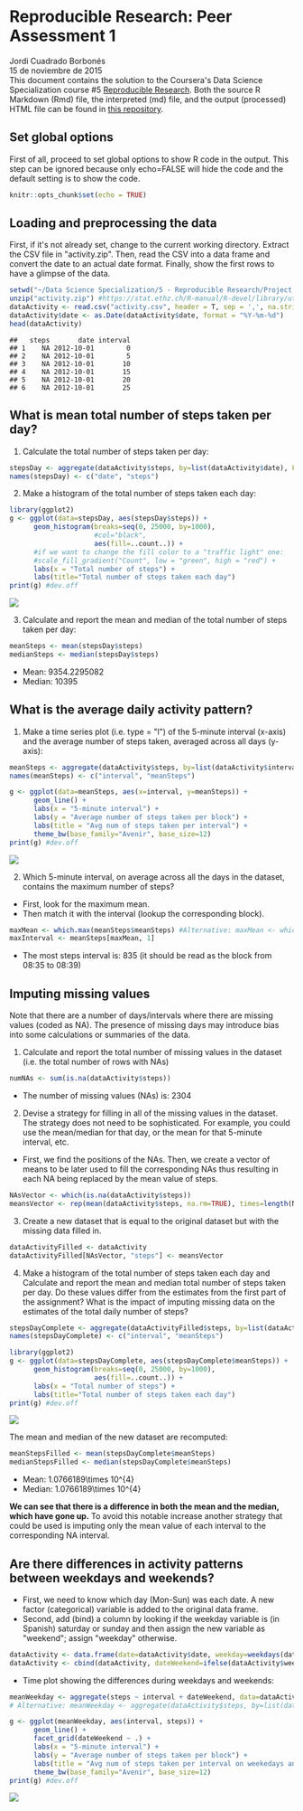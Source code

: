 # Reproducible Research: Peer Assessment 1
Jordi Cuadrado Borbonés  
15 de noviembre de 2015  
This document contains the solution to the Coursera's Data Science Specialization course #5 [Reproducible Research](https://class.coursera.org/repdata-034). Both the source R Markdown (Rmd) file, the interpreted (md) file, and the output (processed) HTML file can be found in [this repository](https://github.com/jordicuadrado/RepData_PeerAssessment1).

  
## Set global options

First of all, proceed to set global options to show R code in the output. This step can be ignored because only echo=FALSE will hide the code and the default setting is to show the code.

```r
knitr::opts_chunk$set(echo = TRUE)
```


## Loading and preprocessing the data

First, if it's not already set, change to the current working directory. Extract the CSV file in "activity.zip". Then, read the CSV into a data frame and convert the date to an actual date format. Finally, show the first rows to have a glimpse of the data.

```r
setwd("~/Data Science Specialization/5 - Reproducible Research/Project 1/RepData_PeerAssessment1/")
unzip("activity.zip") #https://stat.ethz.ch/R-manual/R-devel/library/utils/html/unzip.html
dataActivity <- read.csv("activity.csv", header = T, sep = ',', na.strings = "NA", quote = '\"')
dataActivity$date <- as.Date(dataActivity$date, format = "%Y-%m-%d")
head(dataActivity)
```

```
##   steps       date interval
## 1    NA 2012-10-01        0
## 2    NA 2012-10-01        5
## 3    NA 2012-10-01       10
## 4    NA 2012-10-01       15
## 5    NA 2012-10-01       20
## 6    NA 2012-10-01       25
```


## What is mean total number of steps taken per day?

1. Calculate the total number of steps taken per day:

```r
stepsDay <- aggregate(dataActivity$steps, by=list(dataActivity$date), FUN=sum, na.rm=TRUE)
names(stepsDay) <- c("date", "steps")
```



2. Make a histogram of the total number of steps taken each day:

```r
library(ggplot2)
g <- ggplot(data=stepsDay, aes(stepsDay$steps)) + 
      geom_histogram(breaks=seq(0, 25000, by=1000), 
                     #col="black", 
                     aes(fill=..count..)) +
      #if we want to change the fill color to a "traffic light" one:
      #scale_fill_gradient("Count", low = "green", high = "red") + 
      labs(x = "Total number of steps") +
      labs(title="Total number of steps taken each day")
print(g) #dev.off
```

![](PA1_template_files/figure-html/histogramTotalStepsDay-1.png) 



3. Calculate and report the mean and median of the total number of steps taken per day:

```r
meanSteps <- mean(stepsDay$steps)
medianSteps <- median(stepsDay$steps)
```

* Mean: 9354.2295082
* Median: 10395


## What is the average daily activity pattern?

1. Make a time series plot (i.e. type = "l") of the 5-minute interval (x-axis) and the average number of steps taken, averaged across all days (y-axis):

```r
meanSteps <- aggregate(dataActivity$steps, by=list(dataActivity$interval), FUN=mean, na.rm=TRUE)
names(meanSteps) <- c("interval", "meanSteps")

g <- ggplot(data=meanSteps, aes(x=interval, y=meanSteps)) +
      geom_line() +
      labs(x = "5-minute interval") +
      labs(y = "Average number of steps taken per block") +
      labs(title = "Avg num of steps taken per interval") +
      theme_bw(base_family="Avenir", base_size=12)
print(g) #dev.off
```

![](PA1_template_files/figure-html/timePlot-1.png) 

2. Which 5-minute interval, on average across all the days in the dataset, contains the maximum number of steps?

- First, look for the maximum mean.
- Then match it with the interval (lookup the corresponding block).

```r
maxMean <- which.max(meanSteps$meanSteps) #Alternative: maxMean <- which(meanSteps$meanSteps == max(meanSteps$meanSteps))
maxInterval <- meanSteps[maxMean, 1]
```

* The most steps interval is: 835 (it should be read as the block from 08:35 to 08:39)


## Imputing missing values

Note that there are a number of days/intervals where there are missing values (coded as NA). The presence of missing days may introduce bias into some calculations or summaries of the data.

1. Calculate and report the total number of missing values in the dataset (i.e. the total number of rows with NAs)

```r
numNAs <- sum(is.na(dataActivity$steps))
```

* The number of missing values (NAs) is: 2304

2. Devise a strategy for filling in all of the missing values in the dataset. The strategy does not need to be sophisticated. For example, you could use the mean/median for that day, or the mean for that 5-minute interval, etc.

* First, we find the positions of the NAs. Then, we create a vector of means to be later used to fill the corresponding NAs thus resulting in each NA being replaced by the mean value of steps.

```r
NAsVector <- which(is.na(dataActivity$steps))
meansVector <- rep(mean(dataActivity$steps, na.rm=TRUE), times=length(NAsVector))
```

3. Create a new dataset that is equal to the original dataset but with the missing data filled in.

```r
dataActivityFilled <- dataActivity
dataActivityFilled[NAsVector, "steps"] <- meansVector
```

4. Make a histogram of the total number of steps taken each day and Calculate and report the mean and median total number of steps taken per day. Do these values differ from the estimates from the first part of the assignment? What is the impact of imputing missing data on the estimates of the total daily number of steps?

```r
stepsDayComplete <- aggregate(dataActivityFilled$steps, by=list(dataActivityFilled$date), FUN=sum)
names(stepsDayComplete) <- c("interval", "meanSteps")

library(ggplot2)
g <- ggplot(data=stepsDayComplete, aes(stepsDayComplete$meanSteps)) + 
      geom_histogram(breaks=seq(0, 25000, by=1000), 
                     aes(fill=..count..)) +
      labs(x = "Total number of steps") +
      labs(title="Total number of steps taken each day")
print(g) #dev.off
```

![](PA1_template_files/figure-html/histogramTotalStepsDayComplete-1.png) 

The mean and median of the new dataset are recomputed:

```r
meanStepsFilled <- mean(stepsDayComplete$meanSteps)
medianStepsFilled <- median(stepsDayComplete$meanSteps)
```

* Mean: 1.0766189\times 10^{4}
* Median: 1.0766189\times 10^{4}

**We can see that there is a difference in both the mean and the median, which have gone up.** To avoid this notable increase another strategy that could be used is imputing only the mean value of each interval to the corresponding NA interval.


## Are there differences in activity patterns between weekdays and weekends?

* First, we need to know which day (Mon-Sun) was each date. A new factor (categorical) variable is added to the original data frame.
* Second, add (bind) a column by looking if the weekday variable is (in Spanish) saturday or sunday and then assign the new variable as "weekend"; assign "weekday" otherwise. 

```r
dataActivity <- data.frame(date=dataActivity$date, weekday=weekdays(dataActivity$date), steps=dataActivity$steps, interval=dataActivity$interval)
dataActivity <- cbind(dataActivity, dateWeekend=ifelse(dataActivity$weekday == "sábado" | dataActivity$weekday == "domingo", "weekend", "weekday"))
```



* Time plot showing the differences during weekdays and weekends:

```r
meanWeekday <- aggregate(steps ~ interval + dateWeekend, data=dataActivity, mean)
# Alternative: meanWeekday <- aggregate(dataActivity$steps, by=list(dataActivity$dateWeekend, dataActivity$interval), mean) names(meanWeekday) <- c("weekend", "interval", "meanSteps")

g <- ggplot(meanWeekday, aes(interval, steps)) + 
      geom_line() + 
      facet_grid(dateWeekend ~ .) +
      labs(x = "5-minute interval") +
      labs(y = "Average number of steps taken per block") +
      labs(title = "Avg num of steps taken per interval on weekedays and weekeend") +
      theme_bw(base_family="Avenir", base_size=12)
print(g) #dev.off
```

![](PA1_template_files/figure-html/timePlotWeekend-1.png) 

